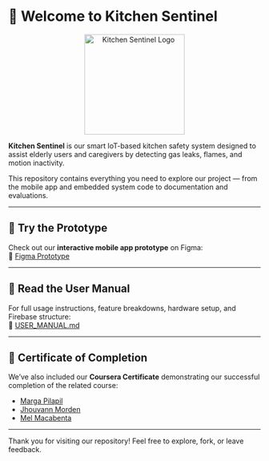 # 👋 Welcome to Kitchen Sentinel

<p align="center">
  <img src="https://github.com/user-attachments/assets/46070eb3-0179-4b69-a4ac-6a2be73557aa" alt="Kitchen Sentinel Logo" width="200"/>
</p>

**Kitchen Sentinel** is our smart IoT-based kitchen safety system designed to assist elderly users and caregivers by detecting gas leaks, flames, and motion inactivity.

This repository contains everything you need to explore our project — from the mobile app and embedded system code to documentation and evaluations.

---

## 📱 Try the Prototype

Check out our **interactive mobile app prototype** on Figma:  
🔗 [Figma Prototype](https://www.figma.com/file/your-figma-link)

---

## 📖 Read the User Manual

For full usage instructions, feature breakdowns, hardware setup, and Firebase structure:  
📘 [USER_MANUAL.md](./USER_MANUAL.md)

---

## 📜 Certificate of Completion
We’ve also included our **Coursera Certificate** demonstrating our successful completion of the related course:  

- [Marga Pilapil](./AAA_Part%203/Team%20MPM_Certificates/margapilapil.pdf)
- [Jhouvann Morden](./AAA_Part%203/Team%20MPM_Certificates/jhouvannmorden.pdf)
- [Mel Macabenta](./AAA_Part%203/Team%20MPM_Certificates/melmacabenta.pdf)

---

Thank you for visiting our repository! Feel free to explore, fork, or leave feedback.
